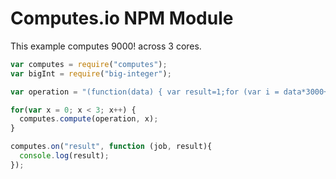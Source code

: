 # Computes.io NPM Module

This example computes 9000! across 3 cores.

```javascript
var computes = require("computes");
var bigInt = require("big-integer");

var operation = "(function(data) { var result=1;for (var i = data*3000+1; i <= data*3000+3000; ++i){result = bigInt(result).multiply(i).toString();}return result; })";

for(var x = 0; x < 3; x++) {
  computes.compute(operation, x);
}

computes.on("result", function (job, result){
  console.log(result);
});
```
